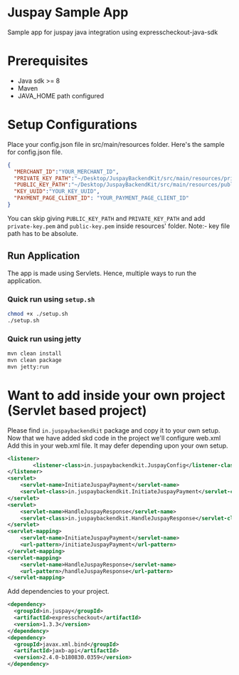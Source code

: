 # Juspay Sample App
Sample app for juspay java integration using expresscheckout-java-sdk

# Prerequisites
- Java sdk >= 8
- Maven
- JAVA_HOME path configured

# Setup Configurations
Place your config.json file in src/main/resources folder. Here's the sample for config.json file.
```json
{
  "MERCHANT_ID":"YOUR_MERCHANT_ID",
  "PRIVATE_KEY_PATH":"~/Desktop/JuspayBackendKit/src/main/resources/private-key.pem",
  "PUBLIC_KEY_PATH":"~/Desktop/JuspayBackendKit/src/main/resources/public-key.pem",
  "KEY_UUID":"YOUR_KEY_UUID",
  "PAYMENT_PAGE_CLIENT_ID": "YOUR_PAYMENT_PAGE_CLIENT_ID"
}
```
You can skip giving `PUBLIC_KEY_PATH` and `PRIVATE_KEY_PATH` and add `private-key.pem` and `public-key.pem` inside resources' folder.
Note:- key file path has to be absolute.

## Run Application
The app is made using Servlets. Hence, multiple ways to run the application.

[//]: # (block:start:run-server)
### Quick run using `setup.sh`
```bash
chmod +x ./setup.sh
./setup.sh
```

### Quick run using jetty
```bash
mvn clean install
mvn clean package
mvn jetty:run
```
[//]: # (block:end:run-server)

# Want to add inside your own project (Servlet based project)
Please find `in.juspaybackendkit` package and copy it to your own setup. Now that we have added skd code in the project we'll configure web.xml
Add this in your web.xml file. It may defer depending upon your own setup.

```xml
<listener>
        <listener-class>in.juspaybackendkit.JuspayConfig</listener-class>
</listener>
<servlet>
    <servlet-name>InitiateJuspayPayment</servlet-name>
    <servlet-class>in.juspaybackendkit.InitiateJuspayPayment</servlet-class>
</servlet>
<servlet>
    <servlet-name>HandleJuspayResponse</servlet-name>
    <servlet-class>in.juspaybackendkit.HandleJuspayResponse</servlet-class>
</servlet>
<servlet-mapping>
    <servlet-name>InitiateJuspayPayment</servlet-name>
    <url-pattern>/initiateJuspayPayment</url-pattern>
</servlet-mapping>
<servlet-mapping>
    <servlet-name>HandleJuspayResponse</servlet-name>
    <url-pattern>/handleJuspayResponse</url-pattern>
</servlet-mapping>
```

Add dependencies to your project.

```xml
<dependency>
  <groupId>in.juspay</groupId>
  <artifactId>expresscheckout</artifactId>
  <version>1.3.3</version>
</dependency>
<dependency>
  <groupId>javax.xml.bind</groupId>
  <artifactId>jaxb-api</artifactId>
  <version>2.4.0-b180830.0359</version>
</dependency>
```